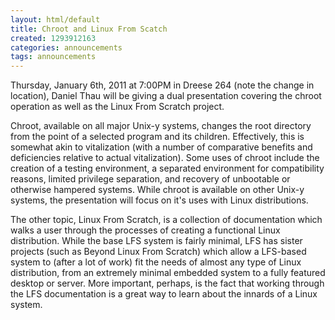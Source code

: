 ```yaml
---
layout: html/default
title: Chroot and Linux From Scatch
created: 1293912163
categories: announcements
tags: announcements
---
```

Thursday, January 6th, 2011 at 7:00PM in Dreese 264 (note the change in location), Daniel Thau will be giving a dual presentation covering the chroot operation as well as the Linux From Scratch project.

Chroot, available on all major Unix-y systems, changes the root directory from the point of a selected program and its children.  Effectively, this is somewhat akin to vitalization (with a number of comparative benefits and deficiencies relative to actual vitalization).  Some uses of chroot include the creation of a testing environment, a separated environment for compatibility reasons, limited privilege separation, and recovery of unbootable or otherwise hampered systems.  While chroot is available on other Unix-y systems, the presentation will focus on it's uses with Linux distributions.

The other topic, Linux From Scratch, is a collection of documentation which walks a user through the processes of creating a functional Linux distribution.  While the base LFS system is fairly minimal, LFS has sister projects (such as Beyond Linux From Scratch) which allow a LFS-based system to (after a lot of work) fit the needs of almost any type of Linux distribution, from an extremely minimal embedded system to a fully featured desktop or server.  More important, perhaps, is the fact that working through the LFS documentation is a great way to learn about the innards of a Linux system.
